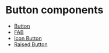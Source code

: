 # Button components

* [Button](button.md)              
* [FAB](fab.md)                    
* [Icon Button](icon-button.md)    
* [Raised Button](raised-button.md)

